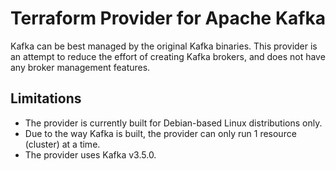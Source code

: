 # Terraform Provider for Apache Kafka

Kafka can be best managed by the original Kafka binaries. This provider is an attempt to reduce the effort of creating Kafka brokers, and does not have any broker management features.

## Limitations

- The provider is currently built for Debian-based Linux distributions only.
- Due to the way Kafka is built, the provider can only run 1 resource (cluster) at a time.
- The provider uses Kafka v3.5.0.
